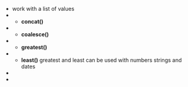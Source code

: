 - work with a list of values
- - __concat()__
- - __coalesce()__
- - __greatest()__
- - __least()__
  greatest and least can be used with numbers strings and dates
-
-